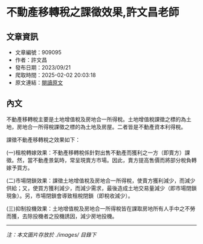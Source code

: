 # 不動產移轉稅之課徵效果,許文昌老師

## 文章資訊
- 文章編號：909095
- 作者：許文昌
- 發布日期：2023/09/21
- 爬取時間：2025-02-02 20:03:18
- 原文連結：[閱讀原文](https://real-estate.get.com.tw/Columns/detail.aspx?no=909095)

## 內文
不動產移轉稅主要是土地增值稅及房地合一所得稅。土地增值稅課徵之標的為土地，房地合一所得稅課徵之標的為土地及房屋。二者皆是不動產資本利得稅。

課徵不動產移轉稅之效果如下：

(一)租稅轉嫁效果：不動產移轉稅係針對出售不動產而獲利之一方（即賣方）課徵。然，當不動產景氣時，常呈現賣方市場。因此，賣方提高售價而將部分稅負轉嫁予買方。

(二)市場閉鎖效果：課徵土地增值稅及房地合一所得稅，使賣方獲利減少，而減少供給；又，使買方獲利減少，而減少需求，最後造成土地交易量減少（即市場閉鎖現象）。另，市場閉鎖會導致租稅閉鎖（即稅收減少）。

(三)抑制投機效果：土地增值稅及房地合一所得稅皆在課取房地所有人手中之不勞而獲，去除投機者之投機誘因，減少房地投機。

---
*注：本文圖片存放於 ./images/ 目錄下*
